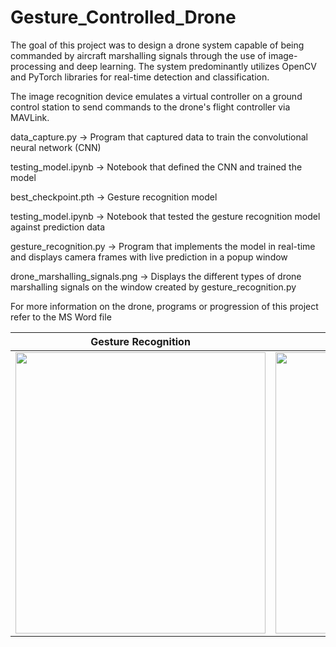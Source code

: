 # Gesture_Controlled_Drone
The goal of this project was to design a drone system capable of being commanded by aircraft marshalling signals through the use of image-processing and deep learning. The system predominantly utilizes OpenCV and PyTorch libraries for real-time detection and classification. 

The image recognition device emulates a virtual controller on a ground control station to send commands to the drone's flight controller via MAVLink.


data_capture.py -> Program that captured data to train the convolutional neural network (CNN)

testing_model.ipynb -> Notebook that defined the CNN and trained the model

best_checkpoint.pth -> Gesture recognition model

testing_model.ipynb -> Notebook that tested the gesture recognition model against prediction data

gesture_recognition.py -> Program that implements the model in real-time and displays camera frames with live prediction in a popup window

drone_marshalling_signals.png -> Displays the different types of drone marshalling signals on the window created by gesture_recognition.py 

For more information on the drone, programs or progression of this project refer to the MS Word file




Gesture Recognition             |  Drone
:-------------------------:|:-------------------------:
<img src="https://user-images.githubusercontent.com/83774603/166167482-e26b4435-2481-474f-b5b6-0d3243cd553f.png" width="400" height="450">  |  <img src="https://user-images.githubusercontent.com/83774603/166167476-c5ee91ba-37bf-4157-979d-35d3fee2236e.png" width="500" height="450">

